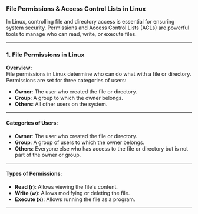 ### **File Permissions & Access Control Lists in Linux**

In Linux, controlling file and directory access is essential for ensuring system security. Permissions and Access Control Lists (ACLs) are powerful tools to manage who can read, write, or execute files.

---

### **1. File Permissions in Linux**

**Overview:**  
File permissions in Linux determine who can do what with a file or directory. Permissions are set for three categories of users:  
- **Owner**: The user who created the file or directory.
- **Group**: A group to which the owner belongs.
- **Others**: All other users on the system.

---

#### **Categories of Users:**
- **Owner**: The user who created the file or directory.
- **Group**: A group of users to which the owner belongs.
- **Others**: Everyone else who has access to the file or directory but is not part of the owner or group.

---

#### **Types of Permissions:**
- **Read (r)**: Allows viewing the file's content.
- **Write (w)**: Allows modifying or deleting the file.
- **Execute (x)**: Allows running the file as a program.

---
